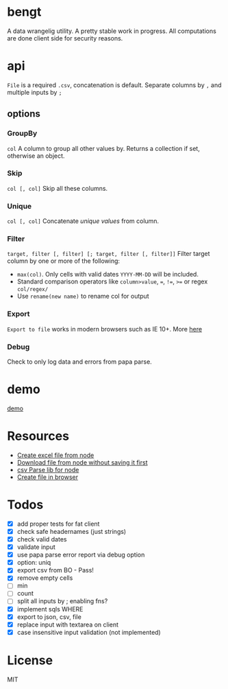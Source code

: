 # bengt
A data wrangelig utility. A pretty stable work in progress. All computations are done client side for security reasons.

# api
`File` is a required `.csv`, concatenation is default. Separate columns by `,` and multiple inputs by `;`

## options

### GroupBy
`col`
A column to group all other values by. Returns a collection if set, otherwise an object.

### Skip
`col [, col]`
Skip all these columns.

### Unique
`col [, col]`
Concatenate *unique values* from column.

### Filter
`target, filter [, filter] [; target, filter [, filter]]`
Filter target column by one or more of the following:
- `max(col)`. Only cells with valid dates `YYYY-MM-DD` will be included.
- Standard comparison operators like `column>value`, `=`, `!=`, `>=` or regex `col/regex/`
- Use `rename(new name)` to rename col for output

### Export
`Export to file` works in modern browsers such as IE 10+. More [here](https://github.com/eligrey/FileSaver.js/)

### Debug
Check to only log data and errors from papa parse.

# demo
[demo](http://s.codepen.io/KarlPokus/debug/7a796f207bb216bfeb286bdc2337dab0)

# Resources
- [Create excel file from node](http://stackoverflow.com/questions/17450412/how-to-create-an-excel-file-with-nodejs)
- [Download file from node without saving it first](http://expressjs.com/en/api.html#res.attachment)
- [csv Parse lib for node](http://csv.adaltas.com/parse/)
- [Create file in browser](http://stackoverflow.com/questions/3665115/create-a-file-in-memory-for-user-to-download-not-through-server)

# Todos
- [x] add proper tests for fat client
- [x] check safe headernames (just strings)
- [x] check valid dates
- [x] validate input
- [x] use papa parse error report via debug option
- [x] option: uniq
- [x] export csv from BO - Pass!
- [x] remove empty cells
- [ ] min
- [ ] count
- [ ] split all inputs by ; enabling fns?
- [x] implement sqls WHERE
- [x] export to json, csv, file
- [x] replace input with textarea on client
- [x] case insensitive input validation (not implemented)

# License
MIT
